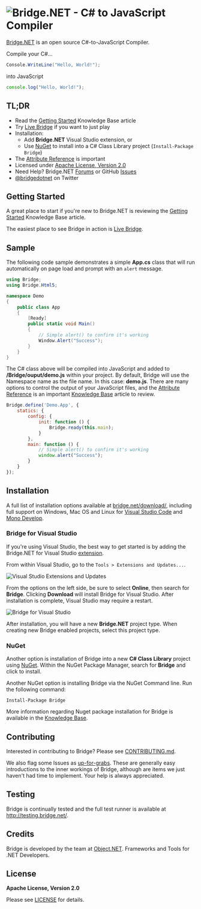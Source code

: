 # ![Bridge.NET - C# to JavaScript Compiler](https://cloud.githubusercontent.com/assets/62210/13193769/bce9470e-d73b-11e5-8fc6-1ab4c8f9218f.png)

[Bridge.NET](http://bridge.net/) is an open source C#-to-JavaScript Compiler.

Compile your C#...

```csharp
Console.WriteLine("Hello, World!");
```

into JavaScript

```javascript
console.log("Hello, World!");
```

## TL;DR

* Read the [Getting Started](http://bridge.net/kb/getting-started/) Knowledge Base article
* Try [Live Bridge](http://live.bridge.net) if you want to just play
* Installation:
  * Add **Bridge.NET** Visual Studio extension, or 
  * Use [NuGet](https://www.nuget.org/packages/bridge) to install into a C# Class Library project (`Install-Package Bridge`)
* The [Attribute Reference](http://bridge.net/kb/attribute-reference/) is important
* Licensed under [Apache License, Version 2.0](LICENSE)
* Need Help? Bridge.NET [Forums](http://forums.bridge.net/) or GitHub [Issues](https://github.com/bridgedotnet/Bridge/issues)
* [@bridgedotnet](twitter.com/bridgedotnet) on Twitter

## Getting Started

A great place to start if you're new to Bridge.NET is reviewing the [Getting Started](http://bridge.net/kb/getting-started/) Knowledge Base article.

The easiest place to see Bridge in action is [Live Bridge](http://live.bridge.net/). 

## Sample

The following code sample demonstrates a simple **App.cs** class that will run automatically on page load and prompt with an `alert` message.

```csharp
using Bridge;
using Bridge.Html5;

namespace Demo
{
    public class App
    {
        [Ready]
        public static void Main()
        {
            // Simple alert() to confirm it's working
            Window.Alert("Success");
        }
    }
} 
```

The C# class above will be compiled into JavaScript and added to **/Bridge/ouput/demo.js** within your project. By default, Bridge will use the Namespace name as the file name. In this case: **demo.js**. There are many options to control the output of your JavaScript files, and the [Attribute Reference](http://bridge.net/kb/attribute-reference/) is an important [Knowledge Base](http://bridge.net/kb/) article to review. 

```javascript
Bridge.define('Demo.App', {
    statics: {
        config: {
            init: function () {
                Bridge.ready(this.main);
            }
        },
        main: function () {
            // Simple alert() to confirm it's working
            window.alert("Success");
        }
    }
}); 
```
## Installation

A full list of installation options available at [bridge.net/download/](http://bridge.net/download/), including full support on Windows, Mac OS and Linux for [Visual Studio Code](https://code.visualstudio.com/) and [Mono Develop](http://www.monodevelop.com/).

### Bridge for Visual Studio

If you're using Visual Studio, the best way to get started is by adding the Bridge.NET for Visual Studio [extension](https://visualstudiogallery.msdn.microsoft.com/dca5c80f-a0df-4944-8343-9c905db84757).

From within Visual Studio, go to the `Tools > Extensions and Updates...`.

![Visual Studio Extensions and Updates](https://cloud.githubusercontent.com/assets/62210/13193691/10876f0a-d73a-11e5-809d-69b090da6769.png)

From the options on the left side, be sure to select **Online**, then search for **Bridge**. Clicking **Download** will install Bridge for Visual Studio. After installation is complete, Visual Studio may require a restart. 

![Bridge for Visual Studio](https://cloud.githubusercontent.com/assets/62210/13193692/10964c46-d73a-11e5-8350-700236c98016.png)

After installation, you will have a new **Bridge.NET** project type. When creating new Bridge enabled projects, select this project type. 
### NuGet

Another option is installation of Bridge into a new **C# Class Library** project using [NuGet](https://www.nuget.org/packages/bridge). Within the NuGet Package Manager, search for **Bridge** and click to install. 

Another NuGet option is installing Bridge via the NuGet Command line. Run the following command:

```
Install-Package Bridge
```

More information regarding  Nuget package installation for Bridge is available in the [Knowledge Base](http://bridge.net/kb/nuget-installation/).

## Contributing

Interested in contributing to Bridge? Please see [CONTRIBUTING.md](CONTRIBUTING.md).

We also flag some Issues as [up-for-grabs](https://github.com/bridgedotnet/Bridge/issues?q=is%3Aopen+is%3Aissue+label%3Aup-for-grabs). These are generally easy introductions to the inner workings of Bridge, although are items we just haven't had time to implement. Your help is always appreciated.

## Testing

Bridge is continually tested and the full test runner is available at http://testing.bridge.net/. 

## Credits

Bridge is developed by the team at [Object.NET](http://object.net/). Frameworks and Tools for .NET Developers.

## License

**Apache License, Version 2.0**

Please see [LICENSE](LICENSE) for details.
